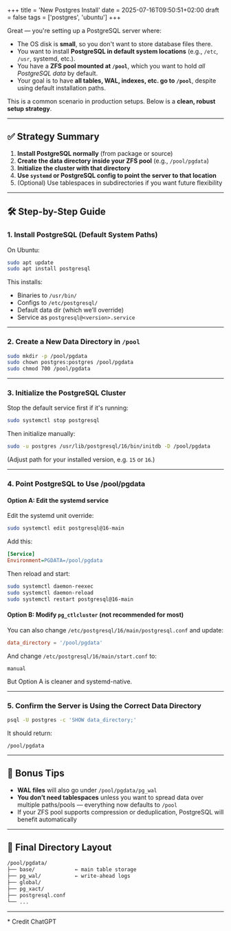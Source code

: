+++
title = 'New Postgres Install'
date = 2025-07-16T09:50:51+02:00
draft = false
tags = ['postgres', 'ubuntu']
+++

Great — you're setting up a PostgreSQL server where:

* The OS disk is **small**, so you don't want to store database files there.
* You want to install **PostgreSQL in default system locations** (e.g., `/etc`, `/usr`, systemd, etc.).
* You have a **ZFS pool mounted at `/pool`**, which you want to hold *all PostgreSQL data* by default.
* Your goal is to have **all tables, WAL, indexes, etc. go to `/pool`**, despite using default installation paths.

This is a common scenario in production setups. Below is a **clean, robust setup strategy**.

---

## ✅ Strategy Summary

1. **Install PostgreSQL normally** (from package or source)
2. **Create the data directory inside your ZFS pool** (e.g., `/pool/pgdata`)
3. **Initialize the cluster with that directory**
4. **Use `systemd` or PostgreSQL config to point the server to that location**
5. (Optional) Use tablespaces in subdirectories if you want future flexibility

---

## 🛠️ Step-by-Step Guide

### 1. **Install PostgreSQL (Default System Paths)**

On Ubuntu:

```bash
sudo apt update
sudo apt install postgresql
```

This installs:

* Binaries to `/usr/bin/`
* Configs to `/etc/postgresql/`
* Default data dir (which we’ll override)
* Service as `postgresql@<version>.service`

---

### 2. **Create a New Data Directory in `/pool`**

```bash
sudo mkdir -p /pool/pgdata
sudo chown postgres:postgres /pool/pgdata
sudo chmod 700 /pool/pgdata
```

---

### 3. **Initialize the PostgreSQL Cluster**

Stop the default service first if it's running:

```bash
sudo systemctl stop postgresql
```

Then initialize manually:

```bash
sudo -u postgres /usr/lib/postgresql/16/bin/initdb -D /pool/pgdata
```

(Adjust path for your installed version, e.g. `15` or `16`.)

---

### 4. **Point PostgreSQL to Use /pool/pgdata**

#### Option A: Edit the systemd service

Edit the systemd unit override:

```bash
sudo systemctl edit postgresql@16-main
```

Add this:

```ini
[Service]
Environment=PGDATA=/pool/pgdata
```

Then reload and start:

```bash
sudo systemctl daemon-reexec
sudo systemctl daemon-reload
sudo systemctl restart postgresql@16-main
```

#### Option B: Modify `pg_ctlcluster` (not recommended for most)

You can also change `/etc/postgresql/16/main/postgresql.conf` and update:

```conf
data_directory = '/pool/pgdata'
```

And change `/etc/postgresql/16/main/start.conf` to:

```text
manual
```

But Option A is cleaner and systemd-native.

---

### 5. **Confirm the Server is Using the Correct Data Directory**

```bash
psql -U postgres -c 'SHOW data_directory;'
```

It should return:

```
/pool/pgdata
```

---

## 🧠 Bonus Tips

* **WAL files** will also go under `/pool/pgdata/pg_wal`
* **You don’t need tablespaces** unless you want to spread data over multiple paths/pools — everything now defaults to `/pool`
* If your ZFS pool supports compression or deduplication, PostgreSQL will benefit automatically

---

## 📘 Final Directory Layout

```bash
/pool/pgdata/
├── base/             ← main table storage
├── pg_wal/           ← write-ahead logs
├── global/
├── pg_xact/
├── postgresql.conf
└── ...
```

---

\* Credit ChatGPT
